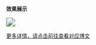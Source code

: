 **效果展示**

<img src="https://blog-picture-1302250619.cos.ap-chongqing.myqcloud.com/Android%E9%A1%B9%E7%9B%AE/SignAppShow.gif" style="zoom:150%;" />

[更多详情，请点击前往查看对应博文](http://www.wiwiyiyi.com)